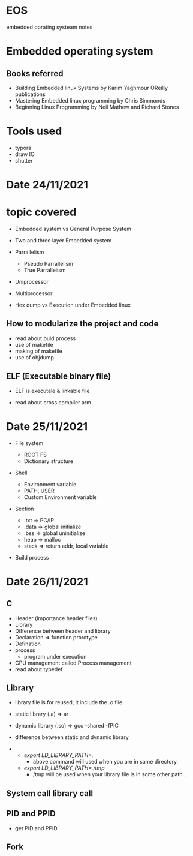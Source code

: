 # EOS
embedded oprating systeam notes

# Embedded operating system
## Books referred 
 - Building Embedded linux Systems by Karim Yaghmour OReilly publications 
 - Mastering Embedded linux programming by Chris Simmonds
 - Beginning Linux Programming by Neil Mathew and Richard Stones
# Tools used

- typora
- draw IO
- shutter



# Date 24/11/2021
# topic covered

- Embedded system vs General Purpose System
- Two and three layer Embedded system


- Parrallelism
   - Pseudo Parrallelism
   - True Parrallelism

- Uniprocessor
- Multiprocessor

- Hex dump vs Execution under Embedded linux
 ## How to modularize the project and code

 - read about buid process
- use of makefile
- making of makefile
- use of objdump
## ELF (Executable binary file)
- ELF is executale & linkable file
  


- read about cross compiler arm
  
    


# Date 25/11/2021
- File system
  - ROOT FS
  - Dictionary structure

- Shell
  - Environment variable
  - PATH, USER
  - Custom Environment variable

- Section
  - .txt  => PC/IP
  - .data => global initialize
  - .bss  => global uninitialize
  - heap  => malloc
  - stack => return addr, local variable

- Build process

# Date 26/11/2021
## C
 - Header (importance header files)
 - Library
 - Difference between header and library
 - Declaration => function prorotype
 - Defination
 - process
    - program under execution
 - CPU management called Process management
 - read about typedef

## Library 
   - library file is for reused, it include the .o file.
   - static library (.a)      => ar
   - dynamic library (.so)    => gcc -shared -fPIC
   - difference between static and dynamic library


   - - *export LD_LIBRARY_PATH=.*
        - above command will used when you are in same directory.
     - *export LD_LIBRARY_PATH=./tmp*
        - /tmp will be used when your library file is in some other path...
     

   

## System call library call

## PID and PPID
  - get PID and PPID

## Fork
